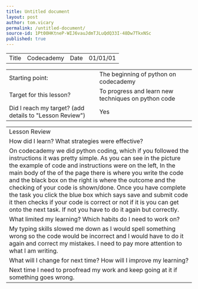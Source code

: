 ```yaml
---
title: Untitled document
layout: post
author: tom.vicary
permalink: /untitled-document/
source-id: 1Pt00HKtneP-WIJ6vauJdmTJLuQdQ33I-48Dw7TkxNSc
published: true
---
```

<table>
  <tr>
    <td>Title</td>
    <td>Codecademy</td>
    <td>Date</td>
    <td>01/01/01</td>
  </tr>
</table>


<table>
  <tr>
    <td>Starting point:</td>
    <td>The beginning of python on codecademy</td>
  </tr>
  <tr>
    <td>Target for this lesson?</td>
    <td>To progress and learn new techniques on python code</td>
  </tr>
  <tr>
    <td>Did I reach my target? (add details to "Lesson Review")</td>
    <td>Yes</td>
  </tr>
</table>


<table>
  <tr>
    <td>Lesson Review</td>
  </tr>
  <tr>
    <td>How did I learn? What strategies were effective?</td>
  </tr>
  <tr>
    <td>On codecademy we did python coding, which if you followed the instructions it was pretty simple. As you can see in the picture the example of code and instructions were on the left, In the main body of the of the page there is where you write the code and the black box on the right is where the outcome and the checking of your code is shown/done. Once you have complete the task you click the blue box which says save and submit code it then checks if your code is correct or not if it is you can get onto the next task. If not you have to do it again but correctly.</td>
  </tr>
  <tr>
    <td>What limited my learning? Which habits do I need to work on?</td>
  </tr>
  <tr>
    <td>My typing skills slowed me down as I would spell something wrong so the code would be incorrect and I would have to do it again and correct my mistakes. I need to pay more attention to what I am writing.</td>
  </tr>
  <tr>
    <td>What will I change for next time? How will I improve my learning?</td>
  </tr>
  <tr>
    <td>Next time I need to proofread my work and keep going at it if something goes wrong.</td>
  </tr>
</table>


